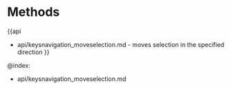 Methods
=======

{{api
- api/keysnavigation_moveselection.md - moves selection in the specified direction
}}

@index:
- api/keysnavigation_moveselection.md


